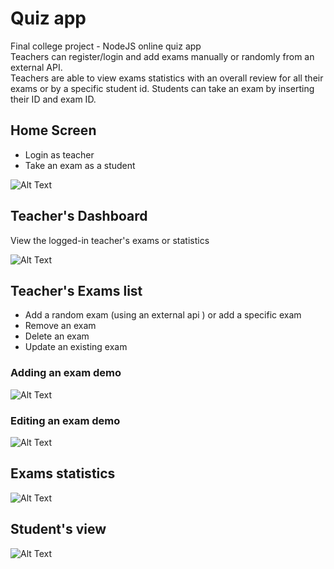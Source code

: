 # Quiz app
Final college project - NodeJS online quiz app </br>
Teachers can register/login and add exams manually or randomly from an external API. </br>
Teachers are able to view exams statistics with an overall review for all their exams or by a specific student id.
Students can take an exam by inserting their ID and exam ID. </br>

## Home Screen
* Login as teacher 
* Take an exam as a student 

![Alt Text](https://user-images.githubusercontent.com/23533157/122898350-78f4fd80-d353-11eb-9a94-c77fbf206ea3.gif)

## Teacher's Dashboard
View the logged-in teacher's exams or statistics

![Alt Text](https://user-images.githubusercontent.com/23533157/122898396-80b4a200-d353-11eb-865f-821ce66d340d.gif)

## Teacher's Exams list

* Add a random exam (using an external api ) or add a specific exam </br>
* Remove an exam
* Delete an exam
* Update an existing exam 

### Adding an exam demo

![Alt Text](https://user-images.githubusercontent.com/23533157/122898416-84e0bf80-d353-11eb-9ff9-36a103c865ca.gif)
### Editing an exam demo

![Alt Text](https://user-images.githubusercontent.com/23533157/122898452-8dd19100-d353-11eb-9160-26f8b1b96aef.gif)
## Exams statistics 

![Alt Text](https://user-images.githubusercontent.com/23533157/122898576-aa6dc900-d353-11eb-8ee7-7b2536e08826.gif)
## Student's view

![Alt Text](https://user-images.githubusercontent.com/23533157/122898609-b194d700-d353-11eb-8002-c276f6a012f8.gif)

